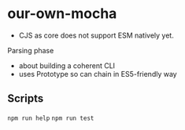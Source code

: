 # our-own-mocha


- CJS as core does not support ESM natively yet.

Parsing phase
- about building a coherent CLI
- uses Prototype so can chain in ES5-friendly way

## Scripts

`npm run help`
`npm run test`
